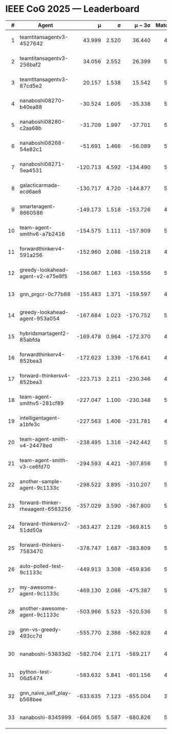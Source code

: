 # IEEE CoG 2025 — Leaderboard

| # | Agent | μ | σ | μ − 3σ | Matches | Updated |
|---:|---|---:|---:|---:|---:|---|
| 1 | teamtitansagentv3-4527642 | 43.999 | 2.520 | 36.440 | 4876 | 2025-09-02 08:21 |
| 2 | teamtitansagentv3-256baf2 | 34.056 | 2.552 | 26.399 | 5354 | 2025-09-02 08:21 |
| 3 | teamtitansagentv3-87cd5e2 | 20.157 | 1.538 | 15.542 | 5318 | 2025-09-02 08:21 |
| 4 | nanaboshi08270-b40ea88 | -30.524 | 1.605 | -35.338 | 5580 | 2025-09-02 08:21 |
| 5 | nanaboshi08280-c2aa68b | -31.709 | 1.997 | -37.701 | 5660 | 2025-09-02 08:21 |
| 6 | nanaboshi08268-54e82c1 | -51.691 | 1.466 | -56.089 | 5600 | 2025-09-02 08:21 |
| 7 | nanaboshi08271-5ea4531 | -120.713 | 4.592 | -134.490 | 5420 | 2025-09-02 08:21 |
| 8 | galacticarmada-ecd6ae8 | -130.717 | 4.720 | -144.877 | 5200 | 2025-09-02 08:21 |
| 9 | smarteragent-8660586 | -149.173 | 1.518 | -153.726 | 4306 | 2025-09-02 08:21 |
| 10 | team-agent-smithv6-a7b2416 | -154.575 | 1.111 | -157.909 | 5640 | 2025-09-02 08:21 |
| 11 | forwardthinkerv4-591a256 | -152.960 | 2.086 | -159.218 | 4429 | 2025-09-02 08:21 |
| 12 | greedy-lookahead-agent-v2-e75e8f5 | -156.067 | 1.163 | -159.556 | 5516 | 2025-09-02 08:21 |
| 13 | gnn_prgcr-0c77b88 | -155.483 | 1.371 | -159.597 | 4220 | 2025-09-02 08:21 |
| 14 | greedy-lookahead-agent-953a054 | -167.684 | 1.023 | -170.752 | 5656 | 2025-09-02 08:21 |
| 15 | hybridsmartagent2-85abfda | -169.478 | 0.964 | -172.370 | 4555 | 2025-09-02 08:21 |
| 16 | forwardthinkerv4-852bea3 | -172.623 | 1.339 | -176.641 | 4152 | 2025-09-02 08:21 |
| 17 | forward-thinkersv4-852bea3 | -223.713 | 2.211 | -230.346 | 4653 | 2025-09-02 08:21 |
| 18 | team-agent-smithv5-281cf89 | -227.047 | 1.100 | -230.348 | 5480 | 2025-09-02 08:21 |
| 19 | intelligentagent-a1bfe3c | -227.563 | 1.406 | -231.781 | 4767 | 2025-09-02 08:21 |
| 20 | team-agent-smith-v4-24478ed | -238.495 | 1.316 | -242.442 | 5960 | 2025-09-02 08:21 |
| 21 | team-agent-smith-v3-ce6fd70 | -294.593 | 4.421 | -307.856 | 5300 | 2025-09-02 08:21 |
| 22 | another-sample-agent-9c1133c | -298.522 | 3.895 | -310.207 | 5480 | 2025-09-02 08:21 |
| 23 | forward-thinker-rheaagent-6563256 | -357.029 | 3.590 | -367.800 | 5748 | 2025-09-02 08:21 |
| 24 | forward-thinkersv2-51dd50a | -363.427 | 2.129 | -369.815 | 5127 | 2025-09-02 08:21 |
| 25 | forward-thinkers-7583470 | -378.747 | 1.687 | -383.809 | 5439 | 2025-09-02 08:21 |
| 26 | auto-polled-test-9c1133c | -449.913 | 3.308 | -459.836 | 5200 | 2025-09-02 08:21 |
| 27 | my-awesome-agent-9c1133c | -469.130 | 2.086 | -475.387 | 5360 | 2025-09-02 08:21 |
| 28 | another-awesome-agent-9c1133c | -503.966 | 5.523 | -520.536 | 5440 | 2025-09-02 08:21 |
| 29 | gnn-vs-greedy-493cc7d | -555.770 | 2.386 | -562.928 | 4580 | 2025-09-02 08:21 |
| 30 | nanaboshi-53833d2 | -582.704 | 2.171 | -589.217 | 4600 | 2025-09-02 08:21 |
| 31 | python-test-06d5474 | -583.632 | 5.841 | -601.156 | 4060 | 2025-09-02 08:21 |
| 32 | gnn_naive_self_play-b568bee | -633.635 | 7.123 | -655.004 | 3920 | 2025-09-02 08:21 |
| 33 | nanaboshi-8345999 | -664.065 | 5.587 | -680.826 | 5060 | 2025-09-02 08:21 |
